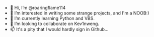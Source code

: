 - 👋 Hi, I’m @roaringflame114
- 👀 I’m interested in writing some strange projects, and I'm a NOOB:)
- 🌱 I’m currently learning Python and VBS.
- 💞️ I’m looking to collaborate on Kev1nweng.
- 📫 It's a pity that I would hardly sign in Github...

<!---
roaringflame114/roaringflame114 is a ✨ special ✨ repository because its `README.md` (this file) appears on your GitHub profile.
You can click the Preview link to take a look at your changes.
--->
